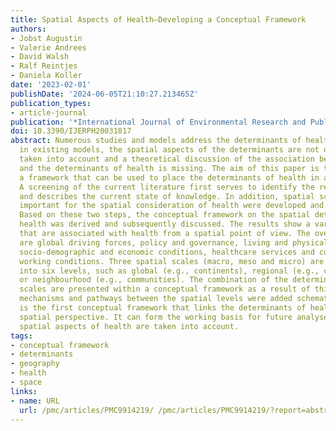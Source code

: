 ```yaml
---
title: Spatial Aspects of Health—Developing a Conceptual Framework
authors:
- Jobst Augustin
- Valerie Andrees
- David Walsh
- Ralf Reintjes
- Daniela Koller
date: '2023-02-01'
publishDate: '2024-06-05T21:10:27.213465Z'
publication_types:
- article-journal
publication: '*International Journal of Environmental Research and Public Health*'
doi: 10.3390/IJERPH20031817
abstract: Numerous studies and models address the determinants of health. However,
  in existing models, the spatial aspects of the determinants are not or only marginally
  taken into account and a theoretical discussion of the association between space
  and the determinants of health is missing. The aim of this paper is to generate
  a framework that can be used to place the determinants of health in a spatial context.
  A screening of the current literature first serves to identify the relevant determinants
  and describes the current state of knowledge. In addition, spatial scales that are
  important for the spatial consideration of health were developed and discussed.
  Based on these two steps, the conceptual framework on the spatial determinants of
  health was derived and subsequently discussed. The results show a variety of determinants
  that are associated with health from a spatial point of view. The overarching categories
  are global driving forces, policy and governance, living and physical environment,
  socio-demographic and economic conditions, healthcare services and cultural and
  working conditions. Three spatial scales (macro, meso and micro) are further subdivided
  into six levels, such as global (e.g., continents), regional (e.g., council areas)
  or neighbourhood (e.g., communities). The combination of the determinants and spatial
  scales are presented within a conceptual framework as a result of this work. Operating
  mechanisms and pathways between the spatial levels were added schematically. This
  is the first conceptual framework that links the determinants of health with the
  spatial perspective. It can form the working basis for future analyses in which
  spatial aspects of health are taken into account.
tags:
- conceptual framework
- determinants
- geography
- health
- space
links:
- name: URL
  url: /pmc/articles/PMC9914219/ /pmc/articles/PMC9914219/?report=abstract https://www.ncbi.nlm.nih.gov/pmc/articles/PMC9914219/
---
```

